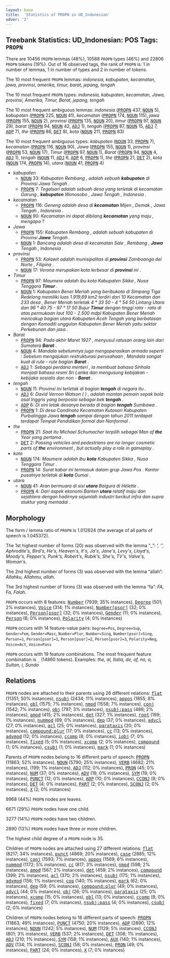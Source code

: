 ```yaml
---
layout: base
title:  'Statistics of PROPN in UD_Indonesian'
udver: '2'
---
```


## Treebank Statistics: UD_Indonesian: POS Tags: `PROPN`

There are 10456 `PROPN` lemmas (48%), 10588 `PROPN` types (46%) and 22806 `PROPN` tokens (19%).
Out of 16 observed tags, the rank of `PROPN` is: 1 in number of lemmas, 1 in number of types and 2 in number of tokens.

The 10 most frequent `PROPN` lemmas: <em>indonesia, kabupaten, kecamatan, jawa, provinsi, amerika, timur, barat, jepang, tengah</em>

The 10 most frequent `PROPN` types:  <em>indonesia, kabupaten, kecamatan, Jawa, provinsi, Amerika, Timur, Barat, jepang, tengah</em>

The 10 most frequent ambiguous lemmas: <em>indonesia</em> (<tt><a href="id-pos-PROPN.html">PROPN</a></tt> 437, <tt><a href="id-pos-NOUN.html">NOUN</a></tt> 5), <em>kabupaten</em> (<tt><a href="id-pos-PROPN.html">PROPN</a></tt> 225, <tt><a href="id-pos-NOUN.html">NOUN</a></tt> 41), <em>kecamatan</em> (<tt><a href="id-pos-PROPN.html">PROPN</a></tt> 174, <tt><a href="id-pos-NOUN.html">NOUN</a></tt> 115), <em>jawa</em> (<tt><a href="id-pos-PROPN.html">PROPN</a></tt> 155, <tt><a href="id-pos-NOUN.html">NOUN</a></tt> 2), <em>provinsi</em> (<tt><a href="id-pos-PROPN.html">PROPN</a></tt> 135, <tt><a href="id-pos-NOUN.html">NOUN</a></tt> 20), <em>timur</em> (<tt><a href="id-pos-PROPN.html">PROPN</a></tt> 97, <tt><a href="id-pos-NOUN.html">NOUN</a></tt> 29), <em>barat</em> (<tt><a href="id-pos-PROPN.html">PROPN</a></tt> 94, <tt><a href="id-pos-NOUN.html">NOUN</a></tt> 42, <tt><a href="id-pos-ADJ.html">ADJ</a></tt> 1), <em>tengah</em> (<tt><a href="id-pos-PROPN.html">PROPN</a></tt> 87, <tt><a href="id-pos-NOUN.html">NOUN</a></tt> 15, <tt><a href="id-pos-ADJ.html">ADJ</a></tt> 7, <tt><a href="id-pos-ADP.html">ADP</a></tt> 7), <em>the</em> (<tt><a href="id-pos-PROPN.html">PROPN</a></tt> 86, <tt><a href="id-pos-DET.html">DET</a></tt> 8), <em>kota</em> (<tt><a href="id-pos-NOUN.html">NOUN</a></tt> 211, <tt><a href="id-pos-PROPN.html">PROPN</a></tt> 83)

The 10 most frequent ambiguous types:  <em>kabupaten</em> (<tt><a href="id-pos-NOUN.html">NOUN</a></tt> 33, <tt><a href="id-pos-PROPN.html">PROPN</a></tt> 7), <em>kecamatan</em> (<tt><a href="id-pos-PROPN.html">PROPN</a></tt> 116, <tt><a href="id-pos-NOUN.html">NOUN</a></tt> 90), <em>Jawa</em> (<tt><a href="id-pos-PROPN.html">PROPN</a></tt> 155, <tt><a href="id-pos-NOUN.html">NOUN</a></tt> 1), <em>provinsi</em> (<tt><a href="id-pos-PROPN.html">PROPN</a></tt> 53, <tt><a href="id-pos-NOUN.html">NOUN</a></tt> 17), <em>Timur</em> (<tt><a href="id-pos-PROPN.html">PROPN</a></tt> 97, <tt><a href="id-pos-NOUN.html">NOUN</a></tt> 1), <em>Barat</em> (<tt><a href="id-pos-PROPN.html">PROPN</a></tt> 94, <tt><a href="id-pos-NOUN.html">NOUN</a></tt> 4, <tt><a href="id-pos-ADJ.html">ADJ</a></tt> 1), <em>tengah</em> (<tt><a href="id-pos-NOUN.html">NOUN</a></tt> 11, <tt><a href="id-pos-ADJ.html">ADJ</a></tt> 6, <tt><a href="id-pos-ADP.html">ADP</a></tt> 6, <tt><a href="id-pos-PROPN.html">PROPN</a></tt> 1), <em>the</em> (<tt><a href="id-pos-PROPN.html">PROPN</a></tt> 21, <tt><a href="id-pos-DET.html">DET</a></tt> 2), <em>kota</em> (<tt><a href="id-pos-NOUN.html">NOUN</a></tt> 174, <tt><a href="id-pos-PROPN.html">PROPN</a></tt> 14), <em>utara</em> (<tt><a href="id-pos-NOUN.html">NOUN</a></tt> 41, <tt><a href="id-pos-PROPN.html">PROPN</a></tt> 4)


* <em>kabupaten</em>
  * <tt><a href="id-pos-NOUN.html">NOUN</a></tt> 33: <em>Kabupaten Rembang , adalah sebuah <b>kabupaten</b> di Provinsi Jawa Tengah .</em>
  * <tt><a href="id-pos-PROPN.html">PROPN</a></tt> 7: <em>Tegalsari adalah sebuah desa yang terletak di kecamatan Garung , <b>kabupaten</b> Wonosobo , Jawa Tengah , Indonesia .</em>
* <em>kecamatan</em>
  * <tt><a href="id-pos-PROPN.html">PROPN</a></tt> 116: <em>Geneng adalah desa di <b>kecamatan</b> Mijen , Demak , Jawa Tengah , Indonesia .</em>
  * <tt><a href="id-pos-NOUN.html">NOUN</a></tt> 90: <em>Kecamatan ini dapat dibilang <b>kecamatan</b> yang maju , mengapa ?</em>
* <em>Jawa</em>
  * <tt><a href="id-pos-PROPN.html">PROPN</a></tt> 155: <em>Kabupaten Rembang , adalah sebuah kabupaten di Provinsi <b>Jawa</b> Tengah .</em>
  * <tt><a href="id-pos-NOUN.html">NOUN</a></tt> 1: <em>Bancang adalah desa di kecamatan Sale , Rembang , <b>Jawa</b> Tengah , Indonesia .</em>
* <em>provinsi</em>
  * <tt><a href="id-pos-PROPN.html">PROPN</a></tt> 53: <em>Kalawit adalah munisipalitas di <b>provinsi</b> Zamboanga del Norte , Filipina .</em>
  * <tt><a href="id-pos-NOUN.html">NOUN</a></tt> 17: <em>Verona merupakan kota terbesar di <b>provinsi</b> ini .</em>
* <em>Timur</em>
  * <tt><a href="id-pos-PROPN.html">PROPN</a></tt> 97: <em>Maumere adalah ibu kota Kabupaten Sikka , Nusa Tenggara <b>Timur</b> .</em>
  * <tt><a href="id-pos-NOUN.html">NOUN</a></tt> 1: <em>Kabupaten Bener Meriah yang beribukota di Simpang Tiga Redelong memiliki luas 1.919,69 km2 terdiri dari 10 Kecamatan dan 233 desa , Bener Meriah terletak 4 ° 33 50 - 4 ° 54 50 Lintang Utara dan 96 ° 40 75 - 97 ° 17 50 Bujur <b>Timur</b> dengan tinggi rata - rata di atas permukaan laut 100 - 2.500 mdpl Kabupaten Bener Meriah mencakup bagian utara Kabupaten Aceh Tengah yang berbatasan dengan Komoditi unggulan Kabupaten Bener Meriah yaitu sektor Perkebunan dan jasa .</em>
* <em>Barat</em>
  * <tt><a href="id-pos-PROPN.html">PROPN</a></tt> 94: <em>Pada akhir Maret 1927 , menyusul ratusan orang lain dari Sumatera <b>Barat</b> .</em>
  * <tt><a href="id-pos-NOUN.html">NOUN</a></tt> 4: <em>Mandala sebelumnya juga mengoperasikan armada seperti : Sebelum mengajukan restrukturasi perusahaan , Mandala sangat kuat di rute - rute bagian <b>Barat</b> .</em>
  * <tt><a href="id-pos-ADJ.html">ADJ</a></tt> 1: <em>Sebagai perdana menteri , ia membuat bahasa Sinhala menjadi bahasa resmi Sri Lanka dan mengusung kebijakan - kebijaka sosialis dan non - <b>Barat</b> .</em>
* <em>tengah</em>
  * <tt><a href="id-pos-NOUN.html">NOUN</a></tt> 11: <em>Provinsi ini terletak di bagian <b>tengah</b> di negara itu .</em>
  * <tt><a href="id-pos-ADJ.html">ADJ</a></tt> 6: <em>David Vernon Watson ( ) , adalah mantan pemain sepak bola asal Inggris yang berposisi sebagai bek <b>tengah</b> .</em>
  * <tt><a href="id-pos-ADP.html">ADP</a></tt> 6: <em>Di sini letak desanya berada di bagian <b>tengah</b> Sumbawa .</em>
  * <tt><a href="id-pos-PROPN.html">PROPN</a></tt> 1: <em>Di desa Candinata Kecamatan Kutasari Kabupaten Purbalingga Jawa <b>tengah</b> sampai dengan tahun 2011 terdapat terdapat Tempat Pendidikan formal dan Nonformal .</em>
* <em>the</em>
  * <tt><a href="id-pos-PROPN.html">PROPN</a></tt> 21: <em>Saat itu Michael Schumacher terpilih sebagai Man of <b>the</b> Year yang pertama .</em>
  * <tt><a href="id-pos-DET.html">DET</a></tt> 2: <em>Passing vehicles and pedestrians are no longer cosmetic parts of <b>the</b> environment , but actually play a role in gameplay .</em>
* <em>kota</em>
  * <tt><a href="id-pos-NOUN.html">NOUN</a></tt> 174: <em>Maumere adalah ibu <b>kota</b> Kabupaten Sikka , Nusa Tenggara Timur .</em>
  * <tt><a href="id-pos-PROPN.html">PROPN</a></tt> 14: <em>Surat kabar ini termasuk dalam grup Jawa Pos . Kantor pusatnya terletak di <b>kota</b> Dumai .</em>
* <em>utara</em>
  * <tt><a href="id-pos-NOUN.html">NOUN</a></tt> 41: <em>Aran bermuara di sisi <b>utara</b> Baigura di Hélette .</em>
  * <tt><a href="id-pos-PROPN.html">PROPN</a></tt> 4: <em>Dari aspek ekonomi Banten <b>utara</b> relatif maju dan sejahtera dengan hadirnya sejumlah industri berikut infra dan supra stuktur yang memadai .</em>

## Morphology

The form / lemma ratio of `PROPN` is 1.012624 (the average of all parts of speech is 1.045372).

The 1st highest number of forms (20) was observed with the lemma “_”: <em>', '', Aphrodite's, Bird's, He's, Heaven's, It's, Ja's, Jane's, Levy's, Lloyd's, Moody's, Pepper's, Punk's, Robert's, Rubik's, She's, TV's, Valve's, Woman's</em>.

The 2nd highest number of forms (3) was observed with the lemma “allah”: <em>Allahku, Allahmu, allah</em>.

The 3rd highest number of forms (3) was observed with the lemma “fa”: <em>FA, Fa, Falah</em>.

`PROPN` occurs with 8 features: <tt><a href="id-feat-Number.html">Number</a></tt> (7939; 35% instances), <tt><a href="id-feat-Degree.html">Degree</a></tt> (501; 2% instances), <tt><a href="id-feat-Voice.html">Voice</a></tt> (314; 1% instances), <tt><a href="id-feat-Number-psor.html">Number[psor]</a></tt> (32; 0% instances), <tt><a href="id-feat-Person-psor.html">Person[psor]</a></tt> (32; 0% instances), <tt><a href="id-feat-Gender.html">Gender</a></tt> (11; 0% instances), <tt><a href="id-feat-Person.html">Person</a></tt> (8; 0% instances), <tt><a href="id-feat-Polarity.html">Polarity</a></tt> (4; 0% instances)

`PROPN` occurs with 14 feature-value pairs: `Degree=Pos`, `Degree=Sup`, `Gender=Fem`, `Gender=Masc`, `Number=Plur`, `Number=Sing`, `Number[psor]=Sing`, `Person=1`, `Person[psor]=1`, `Person[psor]=2`, `Person[psor]=3`, `Polarity=Neg`, `Voice=Act`, `Voice=Pass`

`PROPN` occurs with 19 feature combinations.
The most frequent feature combination is `_` (14860 tokens).
Examples: <em>the, al, Italia, de, of, no, a, Sultan, i, Sunda</em>


## Relations

`PROPN` nodes are attached to their parents using 26 different relations: <tt><a href="id-dep-flat.html">flat</a></tt> (11351; 50% instances), <tt><a href="id-dep-nsubj.html">nsubj</a></tt> (2434; 11% instances), <tt><a href="id-dep-appos.html">appos</a></tt> (1855; 8% instances), <tt><a href="id-dep-obl.html">obl</a></tt> (1575; 7% instances), <tt><a href="id-dep-nmod.html">nmod</a></tt> (1558; 7% instances), <tt><a href="id-dep-conj.html">conj</a></tt> (1542; 7% instances), <tt><a href="id-dep-obj.html">obj</a></tt> (797; 3% instances), <tt><a href="id-dep-nsubj-pass.html">nsubj:pass</a></tt> (488; 2% instances), <tt><a href="id-dep-amod.html">amod</a></tt> (415; 2% instances), <tt><a href="id-dep-det.html">det</a></tt> (327; 1% instances), <tt><a href="id-dep-root.html">root</a></tt> (199; 1% instances), <tt><a href="id-dep-nummod.html">nummod</a></tt> (89; 0% instances), <tt><a href="id-dep-dep.html">dep</a></tt> (37; 0% instances), <tt><a href="id-dep-advcl.html">advcl</a></tt> (27; 0% instances), <tt><a href="id-dep-acl.html">acl</a></tt> (25; 0% instances), <tt><a href="id-dep-parataxis.html">parataxis</a></tt> (20; 0% instances), <tt><a href="id-dep-compound-plur.html">compound:plur</a></tt> (17; 0% instances), <tt><a href="id-dep-cc.html">cc</a></tt> (13; 0% instances), <tt><a href="id-dep-advmod.html">advmod</a></tt> (12; 0% instances), <tt><a href="id-dep-ccomp.html">ccomp</a></tt> (8; 0% instances), <tt><a href="id-dep-iobj.html">iobj</a></tt> (7; 0% instances), <tt><a href="id-dep-fixed.html">fixed</a></tt> (5; 0% instances), <tt><a href="id-dep-xcomp.html">xcomp</a></tt> (2; 0% instances), <tt><a href="id-dep-compound.html">compound</a></tt> (1; 0% instances), <tt><a href="id-dep-csubj.html">csubj</a></tt> (1; 0% instances), <tt><a href="id-dep-mark.html">mark</a></tt> (1; 0% instances)

Parents of `PROPN` nodes belong to 16 different parts of speech: <tt><a href="id-pos-PROPN.html">PROPN</a></tt> (11863; 52% instances), <tt><a href="id-pos-NOUN.html">NOUN</a></tt> (5790; 25% instances), <tt><a href="id-pos-VERB.html">VERB</a></tt> (4682; 21% instances),  (199; 1% instances), <tt><a href="id-pos-ADJ.html">ADJ</a></tt> (112; 0% instances), <tt><a href="id-pos-PRON.html">PRON</a></tt> (45; 0% instances), <tt><a href="id-pos-NUM.html">NUM</a></tt> (37; 0% instances), <tt><a href="id-pos-ADV.html">ADV</a></tt> (19; 0% instances), <tt><a href="id-pos-SYM.html">SYM</a></tt> (19; 0% instances), <tt><a href="id-pos-PUNCT.html">PUNCT</a></tt> (12; 0% instances), <tt><a href="id-pos-ADP.html">ADP</a></tt> (10; 0% instances), <tt><a href="id-pos-CCONJ.html">CCONJ</a></tt> (8; 0% instances), <tt><a href="id-pos-DET.html">DET</a></tt> (4; 0% instances), <tt><a href="id-pos-PART.html">PART</a></tt> (2; 0% instances), <tt><a href="id-pos-SCONJ.html">SCONJ</a></tt> (2; 0% instances), <tt><a href="id-pos-X.html">X</a></tt> (2; 0% instances)

9968 (44%) `PROPN` nodes are leaves.

6671 (29%) `PROPN` nodes have one child.

3277 (14%) `PROPN` nodes have two children.

2890 (13%) `PROPN` nodes have three or more children.

The highest child degree of a `PROPN` node is 35.

Children of `PROPN` nodes are attached using 27 different relations: <tt><a href="id-dep-flat.html">flat</a></tt> (8217; 34% instances), <tt><a href="id-dep-punct.html">punct</a></tt> (4869; 20% instances), <tt><a href="id-dep-case.html">case</a></tt> (2885; 12% instances), <tt><a href="id-dep-conj.html">conj</a></tt> (1593; 7% instances), <tt><a href="id-dep-appos.html">appos</a></tt> (1569; 6% instances), <tt><a href="id-dep-nummod.html">nummod</a></tt> (1172; 5% instances), <tt><a href="id-dep-cc.html">cc</a></tt> (817; 3% instances), <tt><a href="id-dep-nmod.html">nmod</a></tt> (598; 2% instances), <tt><a href="id-dep-amod.html">amod</a></tt> (567; 2% instances), <tt><a href="id-dep-det.html">det</a></tt> (459; 2% instances), <tt><a href="id-dep-compound.html">compound</a></tt> (399; 2% instances), <tt><a href="id-dep-acl.html">acl</a></tt> (370; 2% instances), <tt><a href="id-dep-nsubj.html">nsubj</a></tt> (175; 1% instances), <tt><a href="id-dep-advmod.html">advmod</a></tt> (156; 1% instances), <tt><a href="id-dep-cop.html">cop</a></tt> (140; 1% instances), <tt><a href="id-dep-mark.html">mark</a></tt> (62; 0% instances), <tt><a href="id-dep-dep.html">dep</a></tt> (59; 0% instances), <tt><a href="id-dep-compound-plur.html">compound:plur</a></tt> (49; 0% instances), <tt><a href="id-dep-advcl.html">advcl</a></tt> (44; 0% instances), <tt><a href="id-dep-obj.html">obj</a></tt> (26; 0% instances), <tt><a href="id-dep-parataxis.html">parataxis</a></tt> (25; 0% instances), <tt><a href="id-dep-xcomp.html">xcomp</a></tt> (15; 0% instances), <tt><a href="id-dep-obl.html">obl</a></tt> (13; 0% instances), <tt><a href="id-dep-ccomp.html">ccomp</a></tt> (8; 0% instances), <tt><a href="id-dep-fixed.html">fixed</a></tt> (7; 0% instances), <tt><a href="id-dep-nsubj-pass.html">nsubj:pass</a></tt> (4; 0% instances), <tt><a href="id-dep-csubj.html">csubj</a></tt> (2; 0% instances)

Children of `PROPN` nodes belong to 16 different parts of speech: <tt><a href="id-pos-PROPN.html">PROPN</a></tt> (11863; 49% instances), <tt><a href="id-pos-PUNCT.html">PUNCT</a></tt> (4750; 20% instances), <tt><a href="id-pos-ADP.html">ADP</a></tt> (2890; 12% instances), <tt><a href="id-pos-NOUN.html">NOUN</a></tt> (1242; 5% instances), <tt><a href="id-pos-NUM.html">NUM</a></tt> (1129; 5% instances), <tt><a href="id-pos-CCONJ.html">CCONJ</a></tt> (801; 3% instances), <tt><a href="id-pos-VERB.html">VERB</a></tt> (537; 2% instances), <tt><a href="id-pos-DET.html">DET</a></tt> (308; 1% instances), <tt><a href="id-pos-ADJ.html">ADJ</a></tt> (210; 1% instances), <tt><a href="id-pos-SYM.html">SYM</a></tt> (158; 1% instances), <tt><a href="id-pos-AUX.html">AUX</a></tt> (140; 1% instances), <tt><a href="id-pos-ADV.html">ADV</a></tt> (134; 1% instances), <tt><a href="id-pos-SCONJ.html">SCONJ</a></tt> (58; 0% instances), <tt><a href="id-pos-PRON.html">PRON</a></tt> (49; 0% instances), <tt><a href="id-pos-PART.html">PART</a></tt> (24; 0% instances), <tt><a href="id-pos-X.html">X</a></tt> (7; 0% instances)

